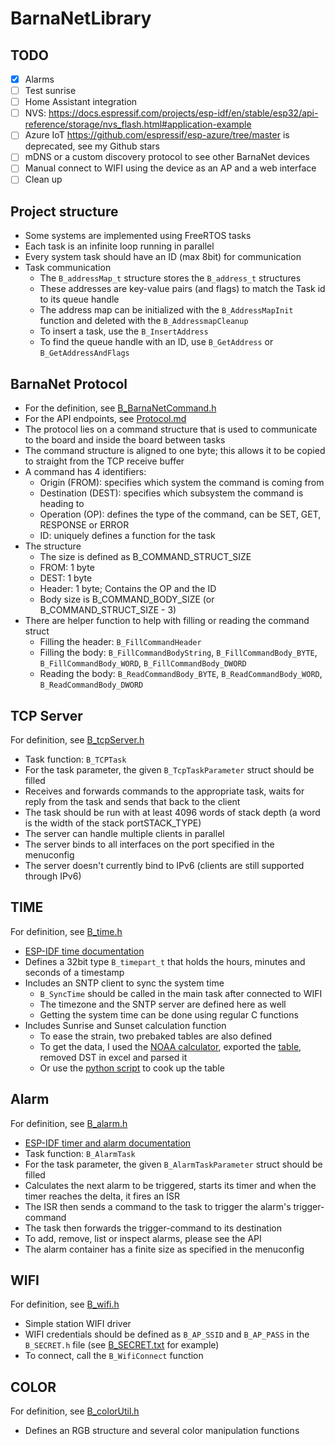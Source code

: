# BarnaNetLibrary

## TODO
- [x] Alarms
- [ ] Test sunrise
- [ ] Home Assistant integration
- [ ] NVS: https://docs.espressif.com/projects/esp-idf/en/stable/esp32/api-reference/storage/nvs_flash.html#application-example
- [ ] Azure IoT https://github.com/espressif/esp-azure/tree/master is deprecated, see my Github stars
- [ ] mDNS or a custom discovery protocol to see other BarnaNet devices
- [ ] Manual connect to WIFI using the device as an AP and a web interface
- [ ] Clean up

## Project structure
- Some systems are implemented using FreeRTOS tasks
- Each task is an infinite loop running in parallel
- Every system task should have an ID (max 8bit) for communication
- Task communication
	- The `B_addressMap_t` structure stores the `B_address_t` structures
	- These addresses are key-value pairs (and flags) to match the Task id to its queue handle
	- The address map can be initialized with the `B_AddressMapInit` function and deleted with the `B_AddressmapCleanup`
	- To insert a task, use the `B_InsertAddress`
	- To find the queue handle with an ID, use `B_GetAddress` or `B_GetAddressAndFlags`

## BarnaNet Protocol
- For the definition, see [B_BarnaNetCommand.h](/B_BarnaNetCommand.h)
- For the API endpoints, see [Protocol.md](/Protocol.md)
- The protocol lies on a command structure that is used to communicate to the board and inside the board between tasks
- The command structure is aligned to one byte; this allows it to be copied to straight from the TCP receive buffer
- A command has 4 identifiers:
	- Origin (FROM): specifies which system the command is coming from
	- Destination (DEST): specifies which subsystem the command is heading to
	- Operation (OP): defines the type of the command, can be SET, GET, RESPONSE or ERROR
	- ID: uniquely defines a function for the task
- The structure
	- The size is defined as B_COMMAND_STRUCT_SIZE
	- FROM: 1 byte
	- DEST: 1 byte
	- Header: 1 byte; Contains the OP and the ID
	- Body size is B_COMMAND_BODY_SIZE (or B_COMMAND_STRUCT_SIZE - 3)
- There are helper function to help with filling or reading the command struct
	- Filling the header: `B_FillCommandHeader`
	- Filling the body: `B_FillCommandBodyString`, `B_FillCommandBody_BYTE`, `B_FillCommandBody_WORD`, `B_FillCommandBody_DWORD`
	- Reading the body: `B_ReadCommandBody_BYTE`, `B_ReadCommandBody_WORD`, `B_ReadCommandBody_DWORD`

## TCP Server
For definition, see [B_tcpServer.h](/B_tcpServer.h)
- Task function: `B_TCPTask`
- For the task parameter, the given `B_TcpTaskParameter` struct should be filled
- Receives and forwards commands to the appropriate task, waits for reply from the task and sends that back to the client
- The task should be run with at least 4096 words of stack depth (a word is the width of the stack portSTACK_TYPE)
- The server can handle multiple clients in parallel
- The server binds to all interfaces on the port specified in the menuconfig
- The server doesn't currently bind to IPv6 (clients are still supported through IPv6)

## TIME
For definition, see [B_time.h](/B_time.h)
- [ESP-IDF time documentation](https://docs.espressif.com/projects/esp-idf/en/stable/esp32/api-reference/system/system_time.html)
- Defines a 32bit type `B_timepart_t` that holds the hours, minutes and seconds of a timestamp
- Includes an SNTP client to sync the system time
	- `B_SyncTime` should be called in the main task after connected to WIFI
	- The timezone and the SNTP server are defined here as well
	- Getting the system time can be done using regular C functions
- Includes Sunrise and Sunset calculation function
	- To ease the strain, two prebaked tables are also defined
	- To get the data, I used the [NOAA calculator](https://gml.noaa.gov/grad/solcalc/), exported the [table](https://gml.noaa.gov/grad/solcalc/table.php?lat=47.896076&lon=20.380324&year=2025), removed DST in excel and parsed it
	- Or use the [python script](/utils/bakeSun.py) to cook up the table

## Alarm
For definition, see [B_alarm.h](/B_alarm.h)
- [ESP-IDF timer and alarm documentation](https://docs.espressif.com/projects/esp-idf/en/stable/esp32/api-reference/peripherals/gptimer.html)
- Task function: `B_AlarmTask`
- For the task parameter, the given `B_AlarmTaskParameter` struct should be filled
- Calculates the next alarm to be triggered, starts its timer and when the timer reaches the delta, it fires an ISR
- The ISR then sends a command to the task to trigger the alarm's trigger-command
- The task then forwards the trigger-command to its destination
- To add, remove, list or inspect alarms, please see the API
- The alarm container has a finite size as specified in the menuconfig

## WIFI
For definition, see [B_wifi.h](/B_wifi.h)
- Simple station WIFI driver
- WIFI credentials should be defined as `B_AP_SSID` and `B_AP_PASS` in the `B_SECRET.h` file (see [B_SECRET.txt](/B_SECRET.txt) for example)
- To connect, call the `B_WifiConnect` function

## COLOR
For definition, see [B_colorUtil.h](/B_colorUtil.h)
- Defines an RGB structure and several color manipulation functions

